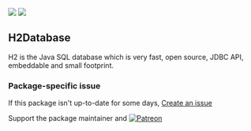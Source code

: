 [![](https://img.shields.io/chocolatey/v/h2database?color=green&label=h2database)](https://chocolatey.org/packages/h2database) [![](https://img.shields.io/chocolatey/dt/h2database)](https://chocolatey.org/packages/h2database)

## H2Database
H2 is the Java SQL database which is very fast, open source, JDBC API, embeddable and small footprint.

### Package-specific issue
If this package isn't up-to-date for some days, [Create an issue](https://github.com/tunisiano187/Chocolatey-packages/issues/new/choose)

Support the package maintainer and [![Patreon](https://cdn.jsdelivr.net/gh/tunisiano187/Chocolatey-packages@d15c4e19c709e7148588d4523ffc6dd3cd3c7e5e/icons/patreon.png)](https://www.patreon.com/tunisiano)